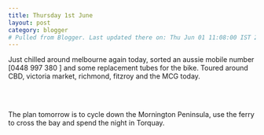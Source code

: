 ```yaml
---
title: Thursday 1st June
layout: post
category: blogger
# Pulled from Blogger. Last updated there on: Thu Jun 01 11:08:00 IST 2006
---
```

Just chilled around melbourne again today, sorted an aussie mobile number [0448 997 380 ] and some replacement tubes for the bike. Toured around CBD, victoria market, richmond, fitzroy and the MCG today. <br /><br /><a onblur="try {parent.deselectBloggerImageGracefully();} catch(e) {}" href="http://photos1.blogger.com/blogger/916/2956/1600/IMG_0589.jpg"><img style="display:block; margin:0px auto 10px; text-align:center;cursor:pointer; cursor:hand;" src="http://photos1.blogger.com/blogger/916/2956/320/IMG_0589.jpg" border="0" alt="" /></a><br /><br />The plan tomorrow is to cycle down the Mornington Peninsula, use the ferry to cross the bay and spend the night in Torquay.
